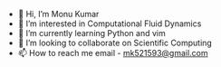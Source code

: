 - 👋 Hi, I’m Monu Kumar
- 👀 I’m interested in Computational Fluid Dynamics
- 🌱 I’m currently learning Python and vim
- 💞️ I’m looking to collaborate on Scientific Computing 
- 📫 How to reach me email - mk521593@gmail.com

<!---
monu-6460/monu-6460 is a ✨ special ✨ repository because its `README.md` (this file) appears on your GitHub profile.
You can click the Preview link to take a look at your changes.
--->
